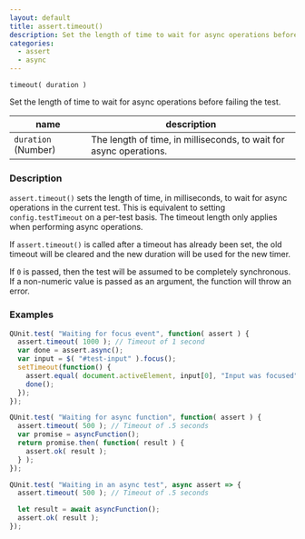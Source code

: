 ```yaml
---
layout: default
title: assert.timeout()
description: Set the length of time to wait for async operations before failing the test.
categories:
  - assert
  - async
---
```


`timeout( duration )`

Set the length of time to wait for async operations before failing the test.

| name | description |
|------|-------------|
| `duration` (Number) | The length of time, in milliseconds, to wait for async operations. |

### Description

`assert.timeout()` sets the length of time, in milliseconds, to wait for async operations in the current test. This is equivalent to setting `config.testTimeout` on a per-test basis. The timeout length only applies when performing async operations.

If `assert.timeout()` is called after a timeout has already been set, the old timeout will be cleared and the new duration will be used for the new timer.

If `0` is passed, then the test will be assumed to be completely synchronous. If a non-numeric value is passed as an argument, the function will throw an error.

### Examples

```js
QUnit.test( "Waiting for focus event", function( assert ) {
  assert.timeout( 1000 ); // Timeout of 1 second
  var done = assert.async();
  var input = $( "#test-input" ).focus();
  setTimeout(function() {
    assert.equal( document.activeElement, input[0], "Input was focused" );
    done();
  });
});
```

```js
QUnit.test( "Waiting for async function", function( assert ) {
  assert.timeout( 500 ); // Timeout of .5 seconds
  var promise = asyncFunction();
  return promise.then( function( result ) {
    assert.ok( result );
  } );
});
```

```js
QUnit.test( "Waiting in an async test", async assert => {
  assert.timeout( 500 ); // Timeout of .5 seconds

  let result = await asyncFunction();
  assert.ok( result );
});
```
